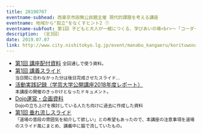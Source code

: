 ```yaml
---
title: 20190707
eventname-subhead: 西東京市田無公民館主催 現代的課題を考える講座
eventname: 地域から"孤立"をなくすヒント2 ①
eventname-subfoot: 第1回 子どもと大人が一緒につくる、学びあいの場<br>～「コーダー道場こだいら」の実践から～
description: （全3回）
date: 2019.07.07
link: http://www.city.nishitokyo.lg.jp/event/manabu_kangaeru/korituwonakusu2019-2.html
---
```

- [第1回 講座配付資料](https://drive.google.com/file/d/19poj-Ssg-XkB4nteiT6w27fPR_B-n06U/view?usp=sharing) <small>全回通しで使う資料。</small>
- [第1回 講義スライド](https://docs.google.com/presentation/d/e/2PACX-1vT4YV5AMQVRDyORN9Kz1gvMu93Ie3hh7TEVeynRo0N5r0miT0-QBp1SzH8WtooK7n_9qtODgHeLDGqW/pub?start=false&loop=false&delayms=5000)<br /><small>当日間に合わなかった分は後日完成させたスライド…</small>
- [活動実践記録（学芸大学公開講座2018年度レポート）](https://drive.google.com/open?id=1ZtpKzQ9hY7SHeQ5CCxsf5xj2cTxD85QY)<br /><small>本講座の開催のきっかけとなったドキュメント。</small>
- [Dojo運営・企画資料](https://www.slideshare.net/togazo/coder-dojo-201501)<br><small>Dojoの立ち上げを検討している人たち向けに過去に作成した資料</small>
- [第1回 垂れ流しスライド](https://docs.google.com/presentation/d/e/2PACX-1vR4aFwk4h6mFj6KIoxyplSYTR0BQ5XkaKTOikAnu9tepfew6uygRc0u-fF-srcMZGyksh73lAZ5nE1s/pub?start=true&loop=true&delayms=7500)<br /><small>「道場の普段の雰囲気を紹介して欲しい」との希望もあったので、本講座の注意事項を道場のスライド風にまとめ、講義中に脇で流していたもの。</small>
